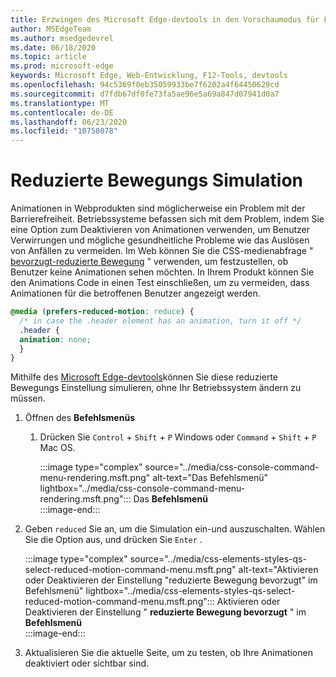 ```yaml
---
title: Erzwingen des Microsoft Edge-devtools in den Vorschaumodus für Farbschemas (CSS bevorzugt Farbschema)
author: MSEdgeTeam
ms.author: msedgedevrel
ms.date: 06/18/2020
ms.topic: article
ms.prod: microsoft-edge
keywords: Microsoft Edge, Web-Entwicklung, F12-Tools, devtools
ms.openlocfilehash: 94c5369f0eb35059933be7f6202a4f64450629cd
ms.sourcegitcommit: d7fdb67df0fe73fa5ae96e5a69a847d07941d0a7
ms.translationtype: MT
ms.contentlocale: de-DE
ms.lasthandoff: 06/23/2020
ms.locfileid: "10758078"
---
```

# Reduzierte Bewegungs Simulation  

Animationen in Webprodukten sind möglicherweise ein Problem mit der Barrierefreiheit.  Betriebssysteme befassen sich mit dem Problem, indem Sie eine Option zum Deaktivieren von Animationen verwenden, um Benutzer Verwirrungen und mögliche gesundheitliche Probleme wie das Auslösen von Anfällen zu vermeiden.  Im Web können Sie die CSS-medienabfrage " [bevorzugt-reduzierte Bewegung][MDNPrefersReducedMotion] " verwenden, um festzustellen, ob Benutzer keine Animationen sehen möchten.  In Ihrem Produkt können Sie den Animations Code in einen Test einschließen, um zu vermeiden, dass Animationen für die betroffenen Benutzer angezeigt werden.  

```css
@media (prefers-reduced-motion: reduce) {
  /* in case the .header element has an animation, turn it off */
  .header {
  animation: none;
  }
}
```  

Mithilfe des [Microsoft Edge-devtools][DevtoolsGuideChromiumMain]können Sie diese reduzierte Bewegungs Einstellung simulieren, ohne Ihr Betriebssystem ändern zu müssen.  

1.  Öffnen des **Befehlsmenüs**  
    1.  Drücken Sie `Control` + `Shift` + `P` Windows oder `Command` + `Shift` + `P` Mac OS.  
        
        :::image type="complex" source="../media/css-console-command-menu-rendering.msft.png" alt-text="Das Befehlsmenü" lightbox="../media/css-console-command-menu-rendering.msft.png":::
           Das **Befehlsmenü**  
        :::image-end:::   
        
1.  Geben `reduced` Sie an, um die Simulation ein-und auszuschalten.  Wählen Sie die Option aus, und drücken Sie `Enter` .  
    
    :::image type="complex" source="../media/css-elements-styles-qs-select-reduced-motion-command-menu.msft.png" alt-text="Aktivieren oder Deaktivieren der Einstellung "reduzierte Bewegung bevorzugt" im Befehlsmenü" lightbox="../media/css-elements-styles-qs-select-reduced-motion-command-menu.msft.png":::
       Aktivieren oder Deaktivieren der Einstellung " **reduzierte Bewegung bevorzugt** " im **Befehlsmenü**  
    :::image-end:::  
    
1.  Aktualisieren Sie die aktuelle Seite, um zu testen, ob Ihre Animationen deaktiviert oder sichtbar sind.  
    
<!-- image links -->  

[ImageCommandMenu]: /microsoft-edge/devtools-guide-chromium/media/css-console-command-menu-rendering.msft.png "Abbildung 1: das Befehlsmenü"  
[ImageToggleReducedMotionFromCommandMenu]: /microsoft-edge/devtools-guide-chromium/media/css-elements-styles-qs-select-reduced-motion-command-menu.msft.png "Abbildung 2: Umschalten der reduzierten Bewegung von der befehlspalette"

<!-- links -->  

[DevtoolsGuideChromiumMain]: ../../devtools-guide-chromium.md "Microsoft Edge (Chrom)-Entwickler Tools Microsoft | Microsoft docs"  

[MDNPrefersReducedMotion]: https://developer.mozilla.org/en-US/docs/Web/CSS/@media/prefers-reduced-motion "bevorzugt-reduzierte-Motion | MDN"  